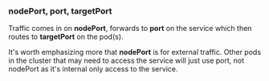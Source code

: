 ### nodePort, port, targetPort
Traffic comes in on **nodePort**, forwards to **port** on the service which then routes to **targetPort** on the pod(s).

It's worth emphasizing more that **nodePort** is for external traffic. Other pods in the cluster that may need to access the service will just use port, not nodePort as it's internal only access to the service.